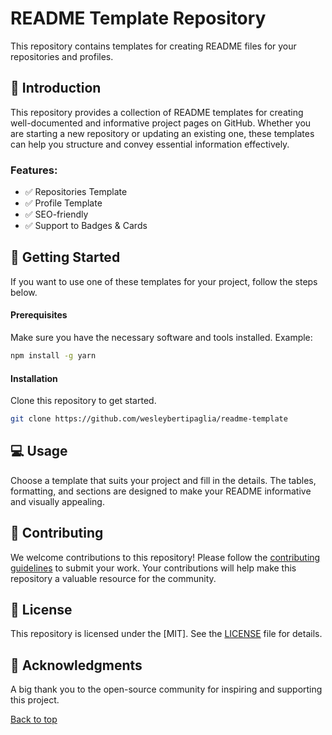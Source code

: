 # README Template Repository

This repository contains templates for creating README files for your repositories and profiles.

## 📃 Introduction

This repository provides a collection of README templates for creating well-documented and informative project pages on GitHub. Whether you are starting a new repository or updating an existing one, these templates can help you structure and convey essential information effectively.

### Features:

- ✅ Repositories Template
- ✅ Profile Template
- ✅ SEO-friendly
- ✅ Support to Badges & Cards

## 🤖 Getting Started

If you want to use one of these templates for your project, follow the steps below.

#### Prerequisites

Make sure you have the necessary software and tools installed. Example:

```bash
npm install -g yarn
```

#### Installation

Clone this repository to get started.

```bash
git clone https://github.com/wesleybertipaglia/readme-template
```

## 💻 Usage

Choose a template that suits your project and fill in the details. The tables, formatting, and sections are designed to make your README informative and visually appealing.

## 🤝 Contributing

We welcome contributions to this repository! Please follow the [contributing guidelines](CONTRIBUTING.md) to submit your work. Your contributions will help make this repository a valuable resource for the community.

## 📜 License

This repository is licensed under the [MIT]. See the [LICENSE](LICENSE) file for details.

## 🎉 Acknowledgments

A big thank you to the open-source community for inspiring and supporting this project.

[Back to top](#readme-template-repository)
